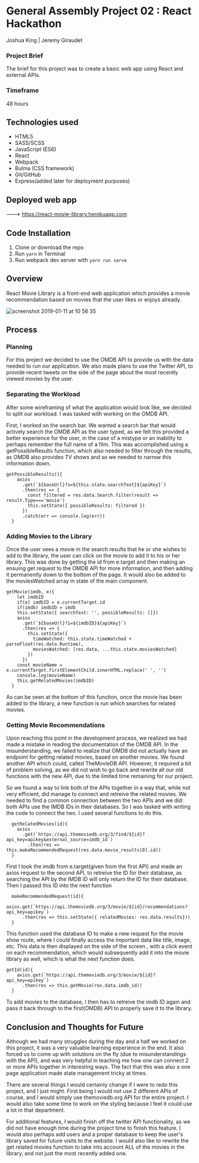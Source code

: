 # General Assembly Project 02 : React Hackathon

Joshua King | Jeremy Giraudet

### Project Brief
The brief for this project was to create a basic web app using React and external APIs.

### Timeframe
48 hours

## Technologies used

* HTML5
* SASS/SCSS 
* JavaScript (ES6)
* React
* Webpack
* Bulma (CSS framework)
* Git/GitHub
* Express(added later for deployment purposes)


## Deployed web app

---> https://react-movie-library.herokuapp.com

## Code Installation

1. Clone or download the repo
2. Run ```yarn```  in Terminal
4. Run webpack dev server with ```yarn run serve```


## Overview
React Movie Library is a front-end web application which provides a movie recommendation based on movies that the user likes or enjoys already. 

![screenshot 2019-01-11 at 10 56 35](https://user-images.githubusercontent.com/43890120/54705434-b7782e00-4b34-11e9-90aa-ab735ef219e0.png)

## Process

### Planning
For this project we decided to use the OMDB API to provide us with the data needed to run our application. We also made plans to use the Twitter API, to provide recent tweets on the side of the page about the most recently viewed movies by the user.

### Separating the Workload
After some wireframing of what the application would look like, we decided to split our workload. I was tasked with working on the OMDB API. 

First, I worked on the search bar. We wanted a search bar that would actively search the OMDB API as the user typed, as we felt this provided a better experience for the user, in the case of a mistype or an inability to perhaps remember the full name of a film. This was accomplished using a getPossibleResults function, which also needed to filter through the results, as OMDB also provides TV shows and so we needed to narrow this information down. 

```
getPossibleResults(){
    axios
      .get(`${baseUrl}?s=${this.state.searchText}${apiKey}`)
      .then(res => {
        const filtered = res.data.Search.filter(result => result.Type==='movie')
        this.setState({ possibleResults: filtered })
      })
      .catch(err => console.log(err))
  }
 ```

### Adding Movies to the Library

Once the user sees a movie in the search results that he or she wishes to add to the library, the user can click on the movie to add it to his or her library. This was done by getting the id from e.target and then making an ensuing get request to the OMDB API for more information, and then adding it permanently down to the bottom of the page. It would also be added to the moviesWatched array in state of the main component.

```
getMovie(imdb, e){
    let imdbID
    if(e) imdbID = e.currentTarget.id
    if(imdb) imdbID = imdb
    this.setState({ searchText: '', possibleResults: []})
    axios
      .get(`${baseUrl}?i=${imdbID}${apiKey}`)
      .then(res => {
        this.setState({
          timeWatched: this.state.timeWatched + parseFloat(res.data.Runtime),
          moviesWatched: [res.data, ...this.state.moviesWatched]
        })
      })
    const movieName = e.currentTarget.firstElementChild.innerHTML.replace(' ', '')
    console.log(movieName)
    this.getRelatedMovies(imdbID)
  }
```

As can be seen at the bottom of this function, once the movie has been added to the library, a new function is run which searches for related movies.

### Getting Movie Recommendations

Upon reaching this point in the development process, we realized we had made a mistake in reading the documentation of the OMDB API. In the misunderstanding, we failed to realize that OMDB did not actually have an endpoint for getting related movies, based on another movies. We found another API which could, called TheMovieDB API. However, it required a bit of problem solving, as we did not wish to go back and rewrite all our old functions with the new API, due to the limited time remaining for our project.

So we found a way to link both of the APIs together in a way that, while not very efficient, did manage to connect and retreive the related movies. We needed to find a common connection between the two APIs and we did: both APIs use the IMDB IDs in their databases. So I was tasked with writing the code to connect the two. I used several functions to do this.

```
  getRelatedMovies(id){
    axios
      .get(`https://api.themoviedb.org/3/find/${id}?api_key=apikey&external_source=imdb_id`)
        .then(res => this.makeRecommendedRequest(res.data.movie_results[0].id))
  }
```
First I took the imdb from e.target(given from the first API) and made an axios request to the second API, to retreive the ID for their database, as searching the API by the IMDB ID will only return the ID for their database. Then I passed this ID into the next function


```
  makeRecommendedRequest(id){
    axios.get(`https://api.themoviedb.org/3/movie/${id}/recommendations?api_key=apikey`)
      .then(res => this.setState({ relatedMovies: res.data.results}))
  }
```
This function used the database ID to make a new request for the movie show route, where I could finally access the important data like title, image, etc. This data is then displayed on the side of the screen , with a click event on each recommendation, which would subsequently add it into the movie library as well, which is what the next function does.


```
getId(id){
    axios.get(`https://api.themoviedb.org/3/movie/${id}?api_key=apikey`)
      .then(res => this.getMovie(res.data.imdb_id))
  }
```

To add movies to the database, I then has to retreive the imdb ID again and pass it back through to the first(OMDB) API to properly save it to the library. 



## Conclusion and Thoughts for Future
Although we had many struggles during the day and a half we worked on this project, it was a very valuable learning experience in the end. It also forced us to come up with solutions on the fly (due to misunderstandings with the API), and was very helpful in teaching me how one can connect 2 or more APIs together in interesting ways. The fact that this was also a one page application made state management tricky at times. 

There are several things I would certainly change if I were to redo this project, and I just might. First being I would not use 2 different APIs of course, and I would simply use themoviedb.org API for the entire project. I would also take some time to work on the styling because I feel it could use a lot in that department.

For additional features, I would finish off the twitter API functionality, as we did not have enough time during the project time to finish this feature. I would also perhaps add users and a proper database to keep the user's library saved for future visits to the website. I would also like to rewrite the get related movies function to take into account ALL of the movies in the library, and not just the most recently added one. 







